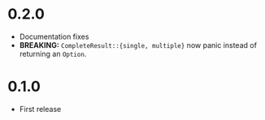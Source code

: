 # 0.2.0
* Documentation fixes
* **BREAKING:** `CompleteResult::{single, multiple}` now panic instead of returning an `Option`.

# 0.1.0
* First release

